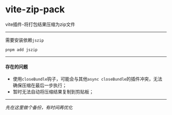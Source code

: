 # vite-zip-pack
vite插件-将打包结果压缩为zip文件

---

需要安装依赖`jszip`

```
pnpm add jszip
```

---

#### 存在的问题

- 使用`closeBundle`钩子，可能会与其他`async closeBundle`的插件冲突，无法确保压缩在最后一步执行；
- 暂时无法自动将压缩结果复制到剪贴板；

---

_先在这里做个备份，有时间再优化_
